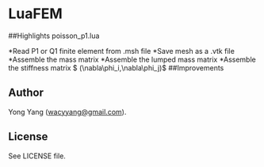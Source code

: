 # LuaFEM

##Highlights
poisson_p1.lua

 *Read P1 or Q1 finite element from .msh file
 *Save mesh as a .vtk file
 *Assemble the mass matrix
 *Assemble the lumped mass matrix
 *Assemble the stiffness matrix $ (\nabla\phi_i,\nabla\phi_j)$
##Improvements


## Author

Yong Yang (wacyyang@gmail.com).

## License

See LICENSE file.

